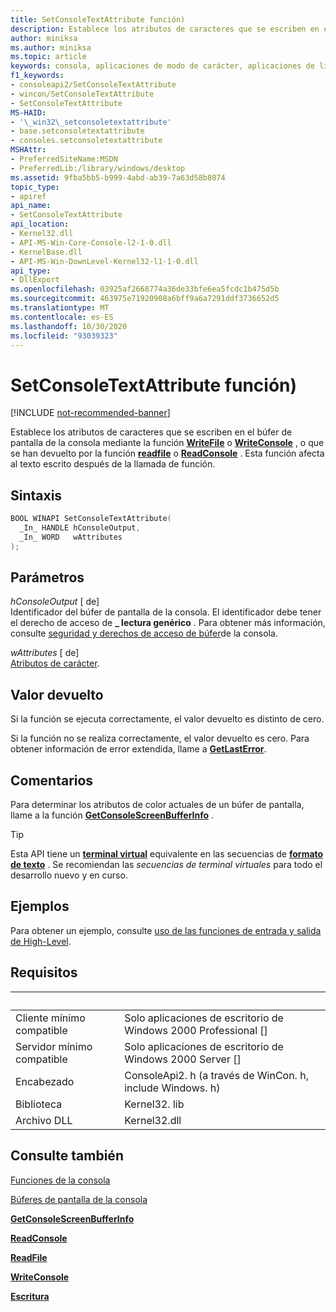 ```yaml
---
title: SetConsoleTextAttribute función)
description: Establece los atributos de caracteres que se escriben en el búfer de pantalla de la consola mediante la función WriteFile o WriteConsole, o que se han devuelto por la función ReadFile o ReadConsole.
author: miniksa
ms.author: miniksa
ms.topic: article
keywords: consola, aplicaciones de modo de carácter, aplicaciones de línea de comandos, aplicaciones de terminal, API de consola
f1_keywords:
- consoleapi2/SetConsoleTextAttribute
- wincon/SetConsoleTextAttribute
- SetConsoleTextAttribute
MS-HAID:
- '\_win32\_setconsoletextattribute'
- base.setconsoletextattribute
- consoles.setconsoletextattribute
MSHAttr:
- PreferredSiteName:MSDN
- PreferredLib:/library/windows/desktop
ms.assetid: 9fba5bb5-b999-4abd-ab39-7a63d58b8074
topic_type:
- apiref
api_name:
- SetConsoleTextAttribute
api_location:
- Kernel32.dll
- API-MS-Win-Core-Console-l2-1-0.dll
- KernelBase.dll
- API-MS-Win-DownLevel-Kernel32-l1-1-0.dll
api_type:
- DllExport
ms.openlocfilehash: 03925af2668774a36de33bfe6ea5fcdc1b475d5b
ms.sourcegitcommit: 463975e71920908a6bff9a6a7291ddf3736652d5
ms.translationtype: MT
ms.contentlocale: es-ES
ms.lasthandoff: 10/30/2020
ms.locfileid: "93039323"
---
```

# <a name="setconsoletextattribute-function"></a>SetConsoleTextAttribute función)

[!INCLUDE [not-recommended-banner](./includes/not-recommended-banner.md)]

Establece los atributos de caracteres que se escriben en el búfer de pantalla de la consola mediante la función [**WriteFile**](https://msdn.microsoft.com/library/windows/desktop/aa365747) o [**WriteConsole**](writeconsole.md) , o que se han devuelto por la función [**readfile**](https://msdn.microsoft.com/library/windows/desktop/aa365467) o [**ReadConsole**](readconsole.md) . Esta función afecta al texto escrito después de la llamada de función.

## <a name="syntax"></a>Sintaxis

```C
BOOL WINAPI SetConsoleTextAttribute(
  _In_ HANDLE hConsoleOutput,
  _In_ WORD   wAttributes
);
```

## <a name="parameters"></a>Parámetros

*hConsoleOutput* \[ de\]  
Identificador del búfer de pantalla de la consola. El identificador debe tener el derecho de acceso de **\_ lectura genérico** . Para obtener más información, consulte [seguridad y derechos de acceso de búfer](console-buffer-security-and-access-rights.md)de la consola.

*wAttributes* \[ de\]  
[Atributos de carácter](console-screen-buffers.md#character-attributes).

## <a name="return-value"></a>Valor devuelto

Si la función se ejecuta correctamente, el valor devuelto es distinto de cero.

Si la función no se realiza correctamente, el valor devuelto es cero. Para obtener información de error extendida, llame a [**GetLastError**](https://msdn.microsoft.com/library/windows/desktop/ms679360).

## <a name="remarks"></a>Comentarios

Para determinar los atributos de color actuales de un búfer de pantalla, llame a la función [**GetConsoleScreenBufferInfo**](getconsolescreenbufferinfo.md) .

> [!TIP]
> Esta API tiene un **[terminal virtual](console-virtual-terminal-sequences.md)** equivalente en las secuencias de **[formato de texto](console-virtual-terminal-sequences.md#text-formatting)** . Se recomiendan las _secuencias de terminal virtuales_ para todo el desarrollo nuevo y en curso.

## <a name="examples"></a>Ejemplos

Para obtener un ejemplo, consulte [uso de las funciones de entrada y salida de High-Level](using-the-high-level-input-and-output-functions.md).

## <a name="requirements"></a>Requisitos

| &nbsp; | &nbsp; |
|-|-|
| Cliente mínimo compatible | Solo aplicaciones de escritorio de Windows 2000 Professional \[\] |
| Servidor mínimo compatible | Solo aplicaciones de escritorio de Windows 2000 Server \[\] |
| Encabezado | ConsoleApi2. h (a través de WinCon. h, include Windows. h) |
| Biblioteca | Kernel32. lib |
| Archivo DLL | Kernel32.dll |

## <a name="see-also"></a>Consulte también

[Funciones de la consola](console-functions.md)

[Búferes de pantalla de la consola](console-screen-buffers.md)

[**GetConsoleScreenBufferInfo**](getconsolescreenbufferinfo.md)

[**ReadConsole**](readconsole.md)

[**ReadFile**](https://msdn.microsoft.com/library/windows/desktop/aa365467)

[**WriteConsole**](writeconsole.md)

[**Escritura**](https://msdn.microsoft.com/library/windows/desktop/aa365747)
